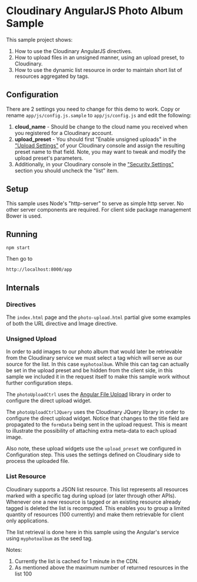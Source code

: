 Cloudinary AngularJS Photo Album Sample
=======================================

This sample project shows:

1. How to use the Cloudinary AngularJS directives.
2. How to upload files in an unsigned manner, using an upload preset, to Cloudinary.
3. How to use the dynamic list resource in order to maintain short list of resources aggregated by tags.

## Configuration ##

There are 2 settings you need to change for this demo to work. Copy or rename `app/js/config.js.sample` to `app/js/config.js` and edit the following:

1. **cloud_name** - Should be change to the cloud name you received when you registered for a Cloudinary account.
2. **upload_preset** - You should first "Enable unsigned uploads" in the ["Upload Settings"](https://cloudinary.com/console/settings/upload) of your Cloudinary console and assign the resulting preset name to that field. Note, you may want to tweak and modify the upload preset's parameters.
3. Additionally, in your Cloudinary console in the ["Security Settings"](https://cloudinary.com/console/settings/security) section you should uncheck the "list" item.

## Setup ##

This sample uses Node's "http-server" to serve as simple http server. No other server components are required. For client side package management Bower is used.

## Running ##

    npm start

Then go to

    http://localhost:8000/app

## Internals ##

### Directives ###

The `index.html` page and the `photo-upload.html` partial give some examples of both the URL directive and Image directive.

### Unsigned Upload ###

In order to add images to our photo album that would later be retrievable from the Cloudinary service we must select a tag which will serve as our source for the list. In this case `myphotoalbum`. While this can tag can actually be set in the upload preset and be hidden from the client side, in this sample we included it in the request itself to make this sample work without further configuration steps.

The `photoUploadCtrl` uses the [Angular File Upload](https://github.com/danialfarid/angular-file-upload) library in order to configure the direct upload widget.

The `photoUploadCtrlJQuery` uses the Cloudinary JQuery library in order to configure the direct upload widget. Notice that changes to the title field are propagated to the `formData` being sent in the upload request. This is meant to illustrate the possibility of attaching extra meta-data to each upload image.

Also note, these upload widgets use the `upload_preset` we configured in Configuration step. This uses the settings defined on Cloudinary side to process the uploaded file.

### List Resource ###

Cloudinary supports a JSON list resource. This list represents all resources marked with a specific tag during upload (or later through other APIs). Whenever one a new resource is tagged or an existing resource already tagged is deleted the list is recomputed. This enables you to group a limited quantity of resources (100 currently) and make them retrievable for client only applications.

The list retrieval is done here in this sample using the Angular's service using `myphotoalbum` as the seed tag.

Notes:

1. Currently the list is cached for 1 minute in the CDN.
2. As mentioned above the maximum number of returned resources in the list 100


### 
